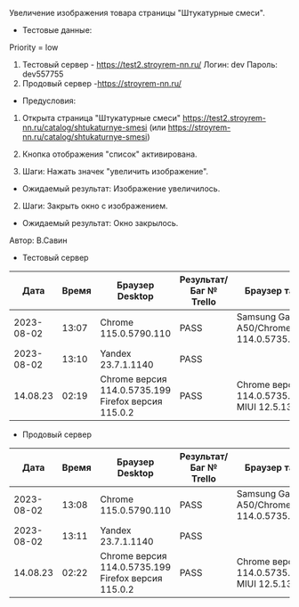 Увеличение изображения товара страницы "Штукатурные смеси".

* Тестовые данные: 

Priority = low

1. Тестовый сервер - https://test2.stroyrem-nn.ru/
Логин: dev
Пароль: dev557755
2. Продовый сервер -https://stroyrem-nn.ru/

* Предусловия:
1. Открыта страница "Штукатурные смеси" https://test2.stroyrem-nn.ru/catalog/shtukaturnye-smesi (или https://stroyrem-nn.ru/catalog/shtukaturnye-smesi)
2. Кнопка отображения "список" активирована.

1. Шаги:
Нажать значек "увеличить изображение".

* Ожидаемый результат:
Изображение увеличилось.

2. Шаги:
Закрыть окно с изображением.

* Ожидаемый результат:
Окно закрылось.

Автор: В.Савин


* Тестовый сервер 

| Дата | Время | Браузер Desktop| Результат/Баг № Trello| Браузер тач| Результат/Баг № Trello| Дата релиза |Имя |
| --- | --- | --- | --- | --- | --- | --- | --- | 
|2023-08-02 | 13:07 | Chrome 115.0.5790.110 | PASS |Samsung Galaxy A50/Chrome 114.0.5735.196  | PASS | 04.07.23 | Наталья К. | 
|2023-08-02 | 13:10 | Yandex 23.7.1.1140 | PASS |  |  | 04.07.23 | Наталья К. |
| 14.08.23 | 02:19 | Chrome версия 114.0.5735.199 Firefox версия 115.0.2 | PASS | Chrome версия 114.0.5735.196 MIUI 12.5.13 | PASS | 13.08.23 | Надежда |  


* Продовый сервер

| Дата | Время | Браузер Desktop| Результат/Баг № Trello| Браузер тач| Результат/Баг № Trello| Дата релиза |Имя |
| --- | --- | --- | --- | --- | --- | --- | --- | 
| 2023-08-02 | 13:08 | Chrome 115.0.5790.110 | PASS |Samsung Galaxy A50/Chrome 114.0.5735.196 | PASS | 04.07.23 | Наталья К. | 
| 2023-08-02 | 13:11 | Yandex 23.7.1.1140 | PASS |  |  | 04.07.23 | Наталья К. |
| 14.08.23 | 02:22 | Chrome версия 114.0.5735.199 Firefox версия 115.0.2 | PASS | Chrome версия 114.0.5735.196 MIUI 12.5.13 | PASS | 13.08.23 | Надежда |  